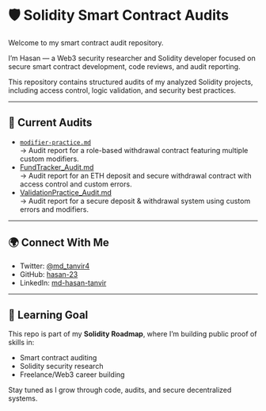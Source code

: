 # 🛡 Solidity Smart Contract Audits

Welcome to my smart contract audit repository.

I’m Hasan — a Web3 security researcher and Solidity developer focused on secure smart contract development, code reviews, and audit reporting.

This repository contains structured audits of my analyzed Solidity projects, including access control, logic validation, and security best practices.

---

## 📂 Current Audits

- [`modifier-practice.md`](./audits/modifier-practice.md)  
  → Audit report for a role-based withdrawal contract featuring multiple custom modifiers.
- [FundTracker_Audit.md](./audits/FundTracker_Audit.md)  
  → Audit report for an ETH deposit and secure withdrawal contract with access control and custom errors.
- [ValidationPractice_Audit.md](audits/ValidationPractice_Audit.md)  
  → Audit report for a secure deposit & withdrawal system using custom errors and modifiers.

---

## 🌍 Connect With Me

- Twitter: [@md_tanvir4](https://x.com/md_tanvir4)  
- GitHub: [hasan-23](https://github.com/hasan-23)  
- LinkedIn: [md-hasan-tanvir](https://www.linkedin.com/in/md-hasan-tanvir-64390719a/)

---

## 🚀 Learning Goal

This repo is part of my **Solidity Roadmap**, where I’m building public proof of skills in:

- Smart contract auditing  
- Solidity security research  
- Freelance/Web3 career building

Stay tuned as I grow through code, audits, and secure decentralized systems.
